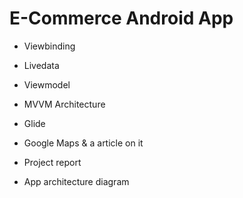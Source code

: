 # E-Commerce Android App



- Viewbinding
- Livedata
- Viewmodel
- MVVM Architecture
- Glide


- Google Maps & a article on it
- Project report
- App architecture diagram
